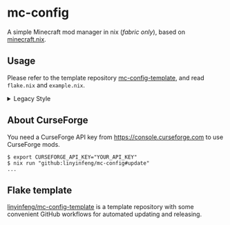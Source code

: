 # mc-config

A simple Minecraft mod manager in nix (*fabric only*), based on [minecraft.nix](https://github.com/ninlives/minecraft.nix).

## Usage

Please refer to the template repository [mc-config-template](https://github.com/linyinfeng/mc-config-template), and read `flake.nix` and `example.nix`.

<details>
<summary>Legacy Style</summary>

Create a `config.in.json` containing the game and mod specifications, for example [config.in.json](https://github.com/linyinfeng/mc-config-template/blob/main/config.in.json).

Run `github:linyinfeng/mc-config#update` to create `config.json`, for example [config.json](https://github.com/linyinfeng/mc-config-template/blob/main/config.json).

```shell
$ nix run "github:linyinfeng/mc-config#update" -- --help
usage: update [-h] [--config-input FILE] [--config-output FILE] [--dry-run | --no-dry-run]

options:
  -h, --help            show this help message and exit
  --config-input FILE
  --config-output FILE
  --dry-run, --no-dry-run
```

Call `mc-config.lib.mkLaunchers` to get launchers.

```nix
contents = mc-config.lib.mkLaunchers pkgs {
    launcherConfig = lib.importJSON path/to/config.json;
};
```

* `contents.client-launcher`: a nix derivation of the client launcher
* `contents.server-laucnher`: a nix derivation of the server launcher
* `contents.mods`: a nix list containing all derivations of mods
* `contents.mods-combined`: a nix derivation of a folder containing all mods
* `contents.mods-zip`: a nix derivation of a zip file containing all mods

</details>

## About CurseForge

You need a CurseForge API key from <https://console.curseforge.com> to use CurseForge mods.

```shell
$ export CURSEFORGE_API_KEY="YOUR_API_KEY"
$ nix run "github:linyinfeng/mc-config#update"
...
```

## Flake template

[linyinfeng/mc-config-template](https://github.com/linyinfeng/mc-config-template) is a template repository with some convenient GitHub workflows for automated updating and releasing.
